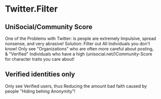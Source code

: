 # Twitter.Filter
## UniSocial/Community Score
One of the Problems with Twitter: is people are extremely Impulsive, spread nonsense, and very abrasive! Solution: Filter out All Individuals you don't know! Only see "Organizations" who are often more careful about posting, &amp; "Verified" Individuals who have a high (unisocial.net/)Community-Score for character traits you care about!


## Verified identities only
Only see Verified users, thus Reducing the amount bad faith caused by people "Hiding behing Anonymity"!
